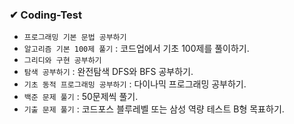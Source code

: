 ### ✔ Coding-Test
* ```프로그래밍 기본 문법 공부하기```
* ```알고리즘 기본 100제 풀기``` : 코드업에서 기초 100제를 풀이하기.
* ```그리디와 구현 공부하기```
* ```탐색 공부하기``` : 완전탐색 DFS와 BFS 공부하기.
* ```기초 동적 프로그래밍 공부하기``` : 다이나믹 프로그래밍 공부하기.
* ```백준 문제 풀기``` : 50문제씩 풀기.
* ```기출 문제 풀기``` : 코드포스 블루레벨 또는 삼성 역량 테스트 B형 목표하기.
